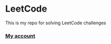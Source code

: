 # LeetCode
This is my repo for solving LeetCode challenges

### [My account](https://leetcode.com/fidasek009/)
